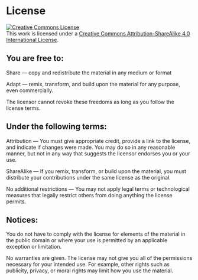 # License

<a rel="license" href="http://creativecommons.org/licenses/by-sa/4.0/"><img alt="Creative Commons License" style="border-width:0" src="https://i.creativecommons.org/l/by-sa/4.0/88x31.png" /></a><br />This work is licensed under a <a rel="license" href="http://creativecommons.org/licenses/by-sa/4.0/">Creative Commons Attribution-ShareAlike 4.0 International License</a>.


## You are free to:

Share — copy and redistribute the material in any medium or format

Adapt — remix, transform, and build upon the material
for any purpose, even commercially.

The licensor cannot revoke these freedoms as long as you follow the license terms.

## Under the following terms:

Attribution — You must give appropriate credit, provide a link to the license,
and indicate if changes were made. You may do so in any reasonable manner, but
not in any way that suggests the licensor endorses you or your use.

ShareAlike — If you remix, transform, or build upon the material, you must
distribute your contributions under the same license as the original.

No additional restrictions — You may not apply legal terms or technological
measures that legally restrict others from doing anything the license permits.

## Notices:

You do not have to comply with the license for elements of the material in the
public domain or where your use is permitted by an applicable exception or
limitation.  

No warranties are given. The license may not give you all of the
permissions necessary for your intended use. For example, other rights such as
publicity, privacy, or moral rights may limit how you use the material.

